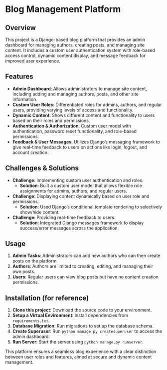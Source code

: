 
# Blog Management Platform

## Overview
This project is a Django-based blog platform that provides an admin dashboard for managing authors, creating posts, and managing site content. It includes a custom user authentication system with role-based access control, dynamic content display, and message feedback for improved user experience.

## Features
- **Admin Dashboard**: Allows administrators to manage site content, including adding and managing authors, posts, and other site information.
- **Custom User Roles**: Differentiated roles for admins, authors, and regular users, providing varying levels of access and functionality.
- **Dynamic Content**: Shows different content and functionality to users based on their roles and permissions.
- **Authentication & Authorization**: Custom user model with authentication, password reset functionality, and role-based permissions.
- **Feedback & User Messages**: Utilizes Django’s messaging framework to give real-time feedback to users on actions like login, logout, and account creation.

## Challenges & Solutions
- **Challenge**: Implementing custom user authentication and roles.
  - **Solution**: Built a custom user model that allows flexible role assignments for admins, authors, and regular users.
- **Challenge**: Displaying content dynamically based on user role and permissions.
  - **Solution**: Used Django’s conditional template rendering to selectively show/hide content.
- **Challenge**: Providing real-time feedback to users.
  - **Solution**: Integrated Django messages framework to display success/error messages across the application.

## Usage
1. **Admin Tasks**: Administrators can add new authors who can then create posts on the platform.
2. **Authors**: Authors are limited to creating, editing, and managing their own posts.
3. **Users**: Regular users can view blog posts but have no content creation permissions.

## Installation (for reference)
1. **Clone this project**: Download the source code to your environment.
2. **Setup a Virtual Environment**: Install dependencies from `requirements.txt`.
3. **Database Migration**: Run migrations to set up the database schema.
4. **Create Superuser**: Run `python manage.py createsuperuser` to access the admin dashboard.
5. **Run Server**: Start the server using `python manage.py runserver`.

This platform ensures a seamless blog experience with a clear distinction between user roles and features, aimed at secure and dynamic content management.

